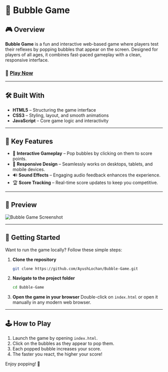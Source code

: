 # 🫧 Bubble Game

## 🎮 Overview

**Bubble Game** is a fun and interactive web-based game where players test their reflexes by popping bubbles that appear on the screen. Designed for players of all ages, it combines fast-paced gameplay with a clean, responsive interface.

### 🔗 [Play Now](https://ayushlochan.github.io/Bubble-Game/)

---

## 🛠️ Built With

* **HTML5** – Structuring the game interface
* **CSS3** – Styling, layout, and smooth animations
* **JavaScript** – Core game logic and interactivity

---

## 🚀 Key Features

* 🎯 **Interactive Gameplay** – Pop bubbles by clicking on them to score points.
* 📱 **Responsive Design** – Seamlessly works on desktops, tablets, and mobile devices.
* 🔊 **Sound Effects** – Engaging audio feedback enhances the experience.
* 🏆 **Score Tracking** – Real-time score updates to keep you competitive.

---

## 📸 Preview

![Bubble Game Screenshot](https://github.com/user-attachments/assets/650c21ac-301a-4d95-8260-b735e3e7cbd3)

---

## 🔧 Getting Started

Want to run the game locally? Follow these simple steps:

1. **Clone the repository**

   ```bash
   git clone https://github.com/AyushLochan/Bubble-Game.git
   ```

2. **Navigate to the project folder**

   ```bash
   cd Bubble-Game
   ```

3. **Open the game in your browser**
   Double-click on `index.html` or open it manually in any modern web browser.

---

## 🕹️ How to Play

1. Launch the game by opening `index.html`.
2. Click on the bubbles as they appear to pop them.
3. Each popped bubble increases your score.
4. The faster you react, the higher your score!

Enjoy popping! 🎉
